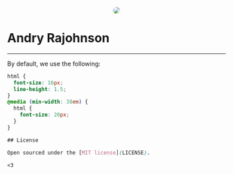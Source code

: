 <p align="center">
  <img src="mockups/headshot.jpg" style="border-radius: 50%;"/>
</p>

# Andry Rajohnson
-----

By default, we use the following:

```css
html {
  font-size: 16px;
  line-height: 1.5;
}
@media (min-width: 38em) {
  html {
    font-size: 20px;
  }
}

## License

Open sourced under the [MIT license](LICENSE).

<3

